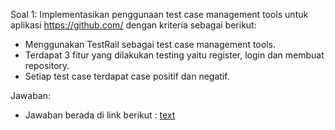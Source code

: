 Soal 1:
Implementasikan penggunaan test case management tools untuk aplikasi [](https://www.sepulsa.com/)https://github.com/ dengan kriteria sebagai berikut:
- Menggunakan TestRail sebagai test case management tools.
- Terdapat 3 fitur yang dilakukan testing yaitu register, login dan membuat repository.
- Setiap test case terdapat case positif dan negatif.

Jawaban:
- Jawaban berada di link berikut :
[text](https://docs.google.com/document/d/15EDuTdlR3JP9zicSy9pjqLGN86Qz2FpT3jhrluzH6vc/edit?usp=sharing)